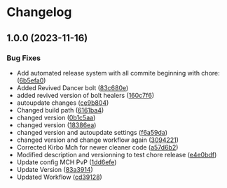 # Changelog

## 1.0.0 (2023-11-16)


### Bug Fixes

* Add automated release system with all commite beginning with chore: ([6b5efa0](https://github.com/IncognitoWater/IncognitoWaterRotations/commit/6b5efa0edf7361db9c1184709620967d6c90179d))
* Added Revived Dancer bolt ([83c680e](https://github.com/IncognitoWater/IncognitoWaterRotations/commit/83c680e68fbcd18628eafc11d0a8efc4fd0bc705))
* added revived version of bolt healers ([160c7f6](https://github.com/IncognitoWater/IncognitoWaterRotations/commit/160c7f69e6ce763a9446d896898c50e48aa5d2a9))
* autoupdate changes ([ce9b804](https://github.com/IncognitoWater/IncognitoWaterRotations/commit/ce9b804b6bb898dbafed4a9c1bba39acffacf2c0))
* Changed build path ([6161ba4](https://github.com/IncognitoWater/IncognitoWaterRotations/commit/6161ba418b5ddf050186e7fc5d6b108ab271138a))
* changed version ([0b1c5aa](https://github.com/IncognitoWater/IncognitoWaterRotations/commit/0b1c5aa529aa02089bdfcbae66a1091a717dfdfa))
* changed version ([18386ea](https://github.com/IncognitoWater/IncognitoWaterRotations/commit/18386eaf8490e18059b01e80fe37751cfba9e1d2))
* changed version and autoupdate settings ([f6a59da](https://github.com/IncognitoWater/IncognitoWaterRotations/commit/f6a59dae8a1d0aded5988bb8f2432eaa36392089))
* changed version and change workflow again ([3094221](https://github.com/IncognitoWater/IncognitoWaterRotations/commit/3094221882234076dcb29176bf7997544df7e30b))
* Corrected Kirbo Mch for newer cleaner code ([a57d6b2](https://github.com/IncognitoWater/IncognitoWaterRotations/commit/a57d6b23651c484b9c499129f67c63174d4e1160))
* Modified description and versionning to test chore release ([e4e0bdf](https://github.com/IncognitoWater/IncognitoWaterRotations/commit/e4e0bdf8756722d6677bbfd361c084febb70a912))
* Update config MCH PvP ([1dd6efe](https://github.com/IncognitoWater/IncognitoWaterRotations/commit/1dd6efeba6760a272a9d4c56b3fb69d100165e6f))
* Update Version ([83a3914](https://github.com/IncognitoWater/IncognitoWaterRotations/commit/83a3914ea9e459dd5968dbcd28532e09f8bfd043))
* Updated Workflow ([cd39128](https://github.com/IncognitoWater/IncognitoWaterRotations/commit/cd39128ae4b77b570a0baf6e66e6ddb9ec720cd3))
